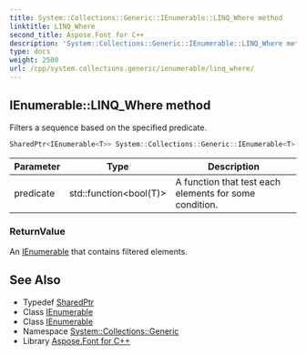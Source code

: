 ```yaml
---
title: System::Collections::Generic::IEnumerable::LINQ_Where method
linktitle: LINQ_Where
second_title: Aspose.Font for C++
description: 'System::Collections::Generic::IEnumerable::LINQ_Where method. Filters a sequence based on the specified predicate in C++.'
type: docs
weight: 2500
url: /cpp/system.collections.generic/ienumerable/linq_where/
---
```

## IEnumerable::LINQ_Where method


Filters a sequence based on the specified predicate.

```cpp
SharedPtr<IEnumerable<T>> System::Collections::Generic::IEnumerable<T>::LINQ_Where(std::function<bool(T)> predicate)
```


| Parameter | Type | Description |
| --- | --- | --- |
| predicate | std::function\<bool(T)> | A function that test each elements for some condition. |

### ReturnValue

An [IEnumerable](../) that contains filtered elements.

## See Also

* Typedef [SharedPtr](../../../system/sharedptr/)
* Class [IEnumerable](../)
* Class [IEnumerable](../)
* Namespace [System::Collections::Generic](../../)
* Library [Aspose.Font for C++](../../../)

